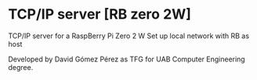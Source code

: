 # TCP/IP server [RB zero 2W]
TCP/IP server for a RaspBerry Pi Zero 2 W
Set up local network with RB as host



Developed by David Gómez Pérez as TFG for UAB Computer Engineering degree. 
